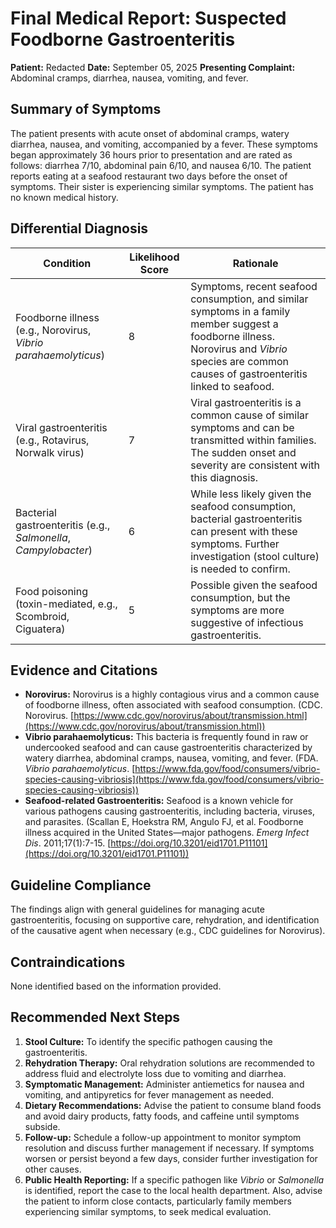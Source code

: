 # Final Medical Report: Suspected Foodborne Gastroenteritis

**Patient:** Redacted **Date:** September 05, 2025 **Presenting Complaint:** Abdominal cramps, diarrhea, nausea, vomiting, and fever.

## Summary of Symptoms

The patient presents with acute onset of abdominal cramps, watery diarrhea, nausea, and vomiting, accompanied by a fever. These symptoms began approximately 36 hours prior to presentation and are rated as follows: diarrhea 7/10, abdominal pain 6/10, and nausea 6/10. The patient reports eating at a seafood restaurant two days before the onset of symptoms. Their sister is experiencing similar symptoms. The patient has no known medical history.

## Differential Diagnosis

| Condition                                                       | Likelihood Score | Rationale                                                                                                                                                                                         |
| --------------------------------------------------------------- | ---------------- | ------------------------------------------------------------------------------------------------------------------------------------------------------------------------------------------------- |
| Foodborne illness (e.g., Norovirus, _Vibrio parahaemolyticus_)  | 8                | Symptoms, recent seafood consumption, and similar symptoms in a family member suggest a foodborne illness. Norovirus and _Vibrio_ species are common causes of gastroenteritis linked to seafood. |
| Viral gastroenteritis (e.g., Rotavirus, Norwalk virus)          | 7                | Viral gastroenteritis is a common cause of similar symptoms and can be transmitted within families. The sudden onset and severity are consistent with this diagnosis.                             |
| Bacterial gastroenteritis (e.g., _Salmonella_, _Campylobacter_) | 6                | While less likely given the seafood consumption, bacterial gastroenteritis can present with these symptoms. Further investigation (stool culture) is needed to confirm.                           |
| Food poisoning (toxin-mediated, e.g., Scombroid, Ciguatera)     | 5                | Possible given the seafood consumption, but the symptoms are more suggestive of infectious gastroenteritis.                                                                                       |

## Evidence and Citations

- **Norovirus:** Norovirus is a highly contagious virus and a common cause of foodborne illness, often associated with seafood consumption. (CDC. Norovirus. [https://www.cdc.gov/norovirus/about/transmission.html](https://www.cdc.gov/norovirus/about/transmission.html))
- **Vibrio parahaemolyticus:** This bacteria is frequently found in raw or undercooked seafood and can cause gastroenteritis characterized by watery diarrhea, abdominal cramps, nausea, vomiting, and fever. (FDA. _Vibrio parahaemolyticus_. [https://www.fda.gov/food/consumers/vibrio-species-causing-vibriosis](https://www.fda.gov/food/consumers/vibrio-species-causing-vibriosis))
- **Seafood-related Gastroenteritis:** Seafood is a known vehicle for various pathogens causing gastroenteritis, including bacteria, viruses, and parasites. (Scallan E, Hoekstra RM, Angulo FJ, et al. Foodborne illness acquired in the United States—major pathogens. _Emerg Infect Dis_. 2011;17(1):7-15. [https://doi.org/10.3201/eid1701.P11101](https://doi.org/10.3201/eid1701.P11101))

## Guideline Compliance

The findings align with general guidelines for managing acute gastroenteritis, focusing on supportive care, rehydration, and identification of the causative agent when necessary (e.g., CDC guidelines for Norovirus).

## Contraindications

None identified based on the information provided.

## Recommended Next Steps

1. **Stool Culture:** To identify the specific pathogen causing the gastroenteritis.
2. **Rehydration Therapy:** Oral rehydration solutions are recommended to address fluid and electrolyte loss due to vomiting and diarrhea.
3. **Symptomatic Management:** Administer antiemetics for nausea and vomiting, and antipyretics for fever management as needed.
4. **Dietary Recommendations:** Advise the patient to consume bland foods and avoid dairy products, fatty foods, and caffeine until symptoms subside.
5. **Follow-up:** Schedule a follow-up appointment to monitor symptom resolution and discuss further management if necessary. If symptoms worsen or persist beyond a few days, consider further investigation for other causes.
6. **Public Health Reporting:** If a specific pathogen like _Vibrio_ or _Salmonella_ is identified, report the case to the local health department. Also, advise the patient to inform close contacts, particularly family members experiencing similar symptoms, to seek medical evaluation.
